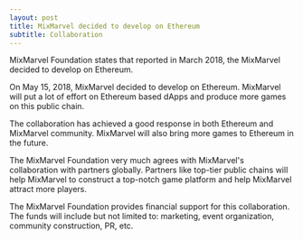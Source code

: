 ```yaml
---
layout: post
title: MixMarvel decided to develop on Ethereum
subtitle: Collaboration
---
```


MixMarvel Foundation states that reported in March 2018, the MixMarvel decided to develop on Ethereum.

On May 15, 2018, MixMarvel decided to develop on Ethereum. MixMarvel will put a lot of effort on Ethereum based dApps and produce more games on this public chain.

The collaboration has achieved a good response in both Ethereum and MixMarvel community. MixMarvel will also bring more games to Ethereum in the future.

The MixMarvel Foundation very much agrees with MixMarvel's collaboration with partners globally. Partners like top-tier public chains will help MixMarvel to construct a top-notch game platform and help MixMarvel attract more players. 

The MixMarvel Foundation provides financial support for this collaboration. The funds will include but not limited to: marketing, event organization, community construction, PR, etc. 

